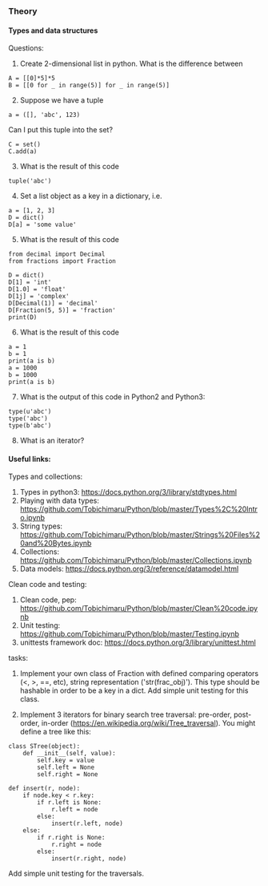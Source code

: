 ### Theory

#### Types and data structures

Questions: 
1. Create 2-dimensional list in python. What is the difference between 
```
A = [[0]*5]*5
B = [[0 for _ in range(5)] for _ in range(5)]
```
2. Suppose we have a tuple
```
a = ([], 'abc', 123)
```
Can I put this tuple into the set? 
```
C = set()
C.add(a)
```
3. What is the result of this code
```
tuple('abc')
```
4. Set a list object as a key in a dictionary, i.e. 
```
a = [1, 2, 3]
D = dict()
D[a] = 'some value'
```
5. What is the result of this code
```
from decimal import Decimal
from fractions import Fraction

D = dict()
D[1] = 'int'
D[1.0] = 'float'
D[1j] = 'complex'
D[Decimal(1)] = 'decimal'
D[Fraction(5, 5)] = 'fraction'
print(D)
```
6. What is the result of this code
```
a = 1
b = 1
print(a is b)
a = 1000
b = 1000
print(a is b)
```
7. What is the output of this code in Python2 and Python3:
```
type(u'abc')
type('abc')
type(b'abc')
```
8. What is an iterator? 

#### Useful links: 

Types and collections:
1. Types in python3: https://docs.python.org/3/library/stdtypes.html
2. Playing with data types: https://github.com/Tobichimaru/Python/blob/master/Types%2C%20Intro.ipynb
3. String types: https://github.com/Tobichimaru/Python/blob/master/Strings%20Files%20and%20Bytes.ipynb
4. Collections: https://github.com/Tobichimaru/Python/blob/master/Collections.ipynb
5. Data models: https://docs.python.org/3/reference/datamodel.html

Clean code and testing:
1. Clean code, pep: https://github.com/Tobichimaru/Python/blob/master/Clean%20code.ipynb
2. Unit testing: https://github.com/Tobichimaru/Python/blob/master/Testing.ipynb
3. unittests framework doc: https://docs.python.org/3/library/unittest.html

tasks:
1. Implement your own class of Fraction with defined comparing operators (<, >, ==, etc), 
string representation ('str(frac_obj)'). This type should be hashable in order to be a key in a dict. 
Add simple unit testing for this class.

2. Implement 3 iterators for binary search tree traversal: pre-order, post-order, in-order (https://en.wikipedia.org/wiki/Tree_traversal). 
You might define a tree like this:
```
class STree(object):
    def __init__(self, value):
        self.key = value
        self.left = None
        self.right = None

def insert(r, node):
    if node.key < r.key:
        if r.left is None:
            r.left = node
        else:
            insert(r.left, node)
    else:
        if r.right is None:
            r.right = node
        else:
            insert(r.right, node)

```
Add simple unit testing for the traversals.

